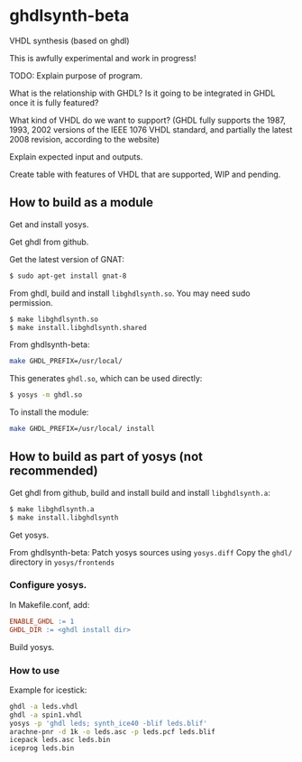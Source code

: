 # ghdlsynth-beta
VHDL synthesis (based on ghdl)

This is awfully experimental and work in progress!

TODO: Explain purpose of program.

What is the relationship with GHDL? Is it going to be integrated in GHDL once it is fully featured?

What kind of VHDL do we want to support? (GHDL fully supports the 1987, 1993, 2002 versions of the IEEE 1076 VHDL standard, and partially the latest 2008 revision, according to the website)

Explain expected input and outputs.

Create table with features of VHDL that are supported, WIP and pending.

## How to build as a module

Get and install yosys.

Get ghdl from github.

Get the latest version of GNAT:
```sh
$ sudo apt-get install gnat-8
```

From ghdl, build and install `libghdlsynth.so`. You may need sudo permission.
```sh
$ make libghdlsynth.so
$ make install.libghdlsynth.shared
```

From ghdlsynth-beta:

```sh
make GHDL_PREFIX=/usr/local/
```

This generates `ghdl.so`, which can be used directly:

```sh
$ yosys -m ghdl.so
```

To install the module:

```sh
make GHDL_PREFIX=/usr/local/ install
```

## How to build as part of yosys (not recommended)

Get ghdl from github,
build and install
build and install `libghdlsynth.a`:
```sh
$ make libghdlsynth.a
$ make install.libghdlsynth
```

Get yosys.

From ghdlsynth-beta:
Patch yosys sources using `yosys.diff`
Copy the `ghdl/` directory in `yosys/frontends`

### Configure yosys.
In Makefile.conf, add:
```makefile
ENABLE_GHDL := 1
GHDL_DIR := <ghdl install dir>
```

Build yosys.

### How to use

Example for icestick:

```sh
ghdl -a leds.vhdl
ghdl -a spin1.vhdl
yosys -p 'ghdl leds; synth_ice40 -blif leds.blif'
arachne-pnr -d 1k -o leds.asc -p leds.pcf leds.blif
icepack leds.asc leds.bin
iceprog leds.bin
```
